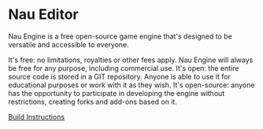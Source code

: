# Nau Editor

Nau Engine is a free open-source game engine that's designed to be versatile and accessible to everyone. 

It's free: no limitations, royalties or other fees apply. Nau Engine will always be free for any purpose, including commercial use.
It's open: the entire source code is stored in a GIT repository. Anyone is able to use it for educational purposes or work with it as they wish.
It's open-source: anyone has the opportunity to participate in developing the engine without restrictions, creating forks and add-ons based on it.

[Build Instructions](https://nauengine.org/docs/beta/user-doc/introduction_to_nau/install_nau/install_nau_doc.html)
